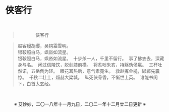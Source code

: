 # 侠客行

&emsp;&emsp;

>&emsp;&emsp;&emsp;&emsp;侠客行

>赵客缦胡缨，吴钩霜雪明。<br>
>银鞍照白马，飒沓如流星。<br>
>银鞍照白马，飒沓如流星。&nbsp;
>十步杀一人，千里不留行。&nbsp;
>事了拂衣去，深藏身与名。&nbsp;
>闲过信陵饮，脱剑膝前横。&nbsp;
>将炙啖朱亥，持觞劝侯嬴。&nbsp;
>三杯吐然诺，五岳倒为轻。&nbsp;
>眼花耳热后，意气素霓生。&nbsp;
>救赵挥金槌，邯郸先震惊。&nbsp;
>千秋二壮士，烜赫大梁城。&nbsp;
>纵死侠骨香，不惭世上英。&nbsp;
>谁能书阁下，白首太玄经。&nbsp;

&emsp;&emsp;

&emsp;&emsp;※ 艾妙妙，二〇一八年十一月九日，二〇二一年十二月廿二日更新 ※